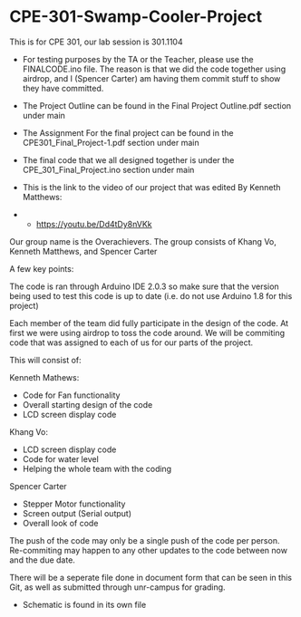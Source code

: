 # CPE-301-Swamp-Cooler-Project
This is for CPE 301, our lab session is 301.1104

- For testing purposes by the TA or the Teacher, please use the FINALCODE.ino file. The reason is that we did the code together using airdrop, and I (Spencer Carter) am having them commit stuff to show they have committed.

- The Project Outline can be found in the Final Project Outline.pdf section under main
- The Assignment For the final project can be found in the CPE301_Final_Project-1.pdf section under main
- The final code that we all designed together is under the CPE_301_Final_Project.ino section under main

- This is the link to the video of our project that was edited By Kenneth Matthews:
- - https://youtu.be/Dd4tDy8nVKk


Our group name is the Overachievers. The group consists of Khang Vo, Kenneth Matthews, and Spencer Carter

A few key points:

The code is ran through Arduino IDE 2.0.3 so make sure that the version being used to test this code is up to date (i.e. do not use Arduino 1.8 for this project)

Each member of the team did fully participate in the design of the code. At first we were using airdrop to toss the code around. We will be commiting code that was assigned to each of us for our parts of the project.

This will consist of:

Kenneth Mathews:
- Code for Fan functionality
- Overall starting design of the code
- LCD screen display code


Khang Vo:
- LCD screen display code
- Code for water level
- Helping the whole team with the coding


Spencer Carter
- Stepper Motor functionality
- Screen output (Serial output)
- Overall look of code



The push of the code may only be a single push of the code per person. Re-commiting may happen to any other updates to the code between now and the due date. 

There will be a seperate file done in document form that can be seen in this Git, as well as submitted through unr-campus for grading. 

- Schematic is found in its own file



